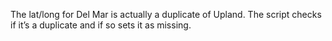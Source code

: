 The lat/long for Del Mar is actually a duplicate of Upland. The script checks if it’s a duplicate and if so sets it as missing.
